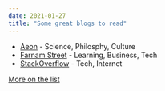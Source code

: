 ```yaml
---
date: 2021-01-27
title: "Some great blogs to read"
---
```


- [Aeon](https://aeon.co/) - Science, Philosphy, Culture
- [Farnam Street](https://fs.blog/) - Learning, Business, Tech
- [StackOverflow](https://stackoverflow.blog/) - Tech, Internet

[More on the list](https://compile.blog/the-blogs-database/)